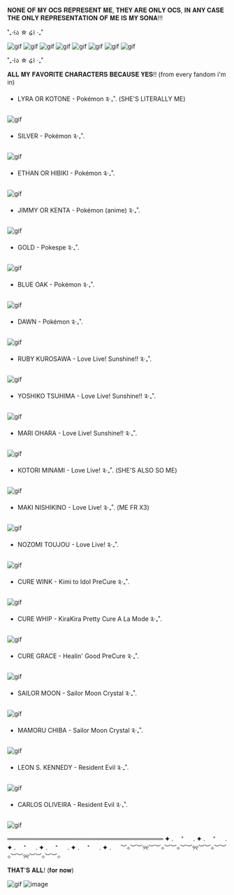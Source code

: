 𝐍𝐎𝐍𝐄 𝐎𝐅 𝐌𝐘 𝐎𝐂𝐒 𝐑𝐄𝐏𝐑𝐄𝐒𝐄𝐍𝐓 𝐌𝐄, 𝐓𝐇𝐄𝐘 𝐀𝐑𝐄 𝐎𝐍𝐋𝐘 𝐎𝐂𝐒, 𝐈𝐍 𝐀𝐍𝐘 𝐂𝐀𝐒𝐄 𝐓𝐇𝐄 𝐎𝐍𝐋𝐘 𝐑𝐄𝐏𝐑𝐄𝐒𝐄𝐍𝐓𝐀𝐓𝐈𝐎𝐍 𝐎𝐅 𝐌𝐄 𝐈𝐒 𝐌𝐘 𝐒𝐎𝐍𝐀!!!

˚₊‧꒰ა ☆ ໒꒱ ‧₊˚

![gif](https://media.tenor.com/sj3IHPPDOxEAAAAi/eevee-eevee-evolution.gif) ![gif](https://media.tenor.com/mSXXlRZrt3kAAAAj/eeveelution-eevee-evolution.gif) ![gif](https://media.tenor.com/2DdMTd9WbCkAAAAj/eeveelution-eevee-evolution.gif) ![gif](https://media.tenor.com/PB_v8oFCde4AAAAi/eeveelution-eevee-evolution.gif) ![gif](https://media.tenor.com/Zsu1LBqCXdMAAAAj/eeveelution-eevee-evolution.gif) ![gif](https://media.tenor.com/0bIjwnKhaOcAAAAj/jolteon-pokemon-jolteon.gif) ![gif](https://media.tenor.com/HRLIyZsxrYQAAAAj/eeveelution-eevee-evolution.gif) ![gif](https://media.tenor.com/cERJ7M_mH-cAAAAi/eeveelution-eevee-evolution.gif)

˚₊‧꒰ა ☆ ໒꒱ ‧₊˚

𝐀𝐋𝐋 𝐌𝐘 𝐅𝐀𝐕𝐎𝐑𝐈𝐓𝐄 𝐂𝐇𝐀𝐑𝐀𝐂𝐓𝐄𝐑𝐒 𝐁𝐄𝐂𝐀𝐔𝐒𝐄 𝐘𝐄𝐒!! (from every fandom i'm in)

- LYRA OR KOTONE - Pokémon ༉‧₊˚. (SHE'S LITERALLY ME)

![gif](https://media1.tenor.com/m/X2tndmzNmuAAAAAC/pokemon-pokemonmasters.gif)

- SILVER - Pokémon ༉‧₊˚.

![gif](https://media1.tenor.com/m/qSvy2eD0h_wAAAAC/silver-rival.gif)

- ETHAN OR HIBIKI - Pokémon ༉‧₊˚.

![gif](https://media1.tenor.com/m/DwHkY4_d14QAAAAd/pokemon-ethan.gif)

- JIMMY OR KENTA - Pokémon (anime) ༉‧₊˚.

![gif](https://media1.tenor.com/m/kRgzN1BC4csAAAAC/pokemon-legend-of-thunder.gif)

- GOLD - Pokespe ༉‧₊˚.

![gif](https://media1.tenor.com/m/iStWv4u15r0AAAAC/pokemon-pokemon-special.gif)

- BLUE OAK - Pokémon ༉‧₊˚.

![gif](https://media1.tenor.com/m/LTyGYJWg6X4AAAAC/pokemon-pokemon-gotcha.gif)

- DAWN - Pokémon ༉‧₊˚.

![gif](https://media1.tenor.com/m/pKlCnclgi2gAAAAC/dawn-dawn-pokemon.gif)

- RUBY KUROSAWA - Love Live! Sunshine!! ༉‧₊˚.

![gif](https://media1.tenor.com/m/j50fs7-Vt30AAAAC/ruby-kurosawa.gif)

- YOSHIKO TSUHIMA - Love Live! Sunshine!! ༉‧₊˚.

![gif](https://media1.tenor.com/m/LyJpJVbkHqEAAAAC/love-live-love-live-sunshine.gif)

- MARI OHARA - Love Live! Sunshine!! ༉‧₊˚.

![gif](https://media1.tenor.com/m/KyBWwoO_lqQAAAAC/mari-ohara-ohara.gif)

- KOTORI MINAMI - Love Live! ༉‧₊˚. (SHE'S ALSO SO ME)

![gif](https://media1.tenor.com/m/8gaidCprTc4AAAAC/bokutachi-wa-hitotsu-no-hikari-%E5%83%95%E3%81%9F%E3%81%A1%E3%81%AF%E3%81%B2%E3%81%A8%E3%81%A4%E3%81%AE%E5%85%89.gif)

- MAKI NISHIKINO - Love Live! ༉‧₊˚. (ME FR X3)

![gif](https://media1.tenor.com/m/xsMxEXW2h4sAAAAC/maki-nishikino-maki.gif)

- NOZOMI TOUJOU - Love Live! ༉‧₊˚.

![gif](https://media1.tenor.com/m/soNlTAIifKcAAAAC/bokutachi-wa-hitotsu-no-hikari-nozomi-tojo.gif)

- CURE WINK - Kimi to Idol PreCure ༉‧₊˚.

![gif](https://media1.tenor.com/m/c1OIpB0kK7oAAAAC/cure-wink-nana-aokaze.gif)

- CURE WHIP - KiraKira Pretty Cure A La Mode ༉‧₊˚.

![gif](https://media1.tenor.com/m/JdPRa4DOrkQAAAAC/anime-precure.gif)

- CURE GRACE - Healin' Good PreCure ༉‧₊˚.

![gif](https://media1.tenor.com/m/86SNDrzRK04AAAAC/precure-cure-grace.gif)

- SAILOR MOON - Sailor Moon Crystal ༉‧₊˚.

![gif](https://media1.tenor.com/m/S-dNwDQ5OeoAAAAC/%E3%81%8B%E3%81%BF%E5%A4%AA.gif)

- MAMORU CHIBA - Sailor Moon Crystal ༉‧₊˚.

![gif](https://media1.tenor.com/m/UkTF5aDUw_EAAAAC/sailor-moon-crystal-sailor-moon-crystal-season-1.gif)

- LEON S. KENNEDY - Resident Evil ༉‧₊˚.

![gif](https://media1.tenor.com/m/ATehn_mV0UcAAAAd/leon-kennedy.gif)

- CARLOS OLIVEIRA - Resident Evil ༉‧₊˚.

![gif](https://media1.tenor.com/m/t8-8aJ8ryi0AAAAC/carlos-oliveira.gif)

════════════════════════════════════
✦ . 　⁺ 　 . ✦ . 　⁺ 　 . ✦ . 　⁺ 　 . ✦ . 　⁺ 　 . ✦ . 　⁺ 　 . ✦ . 　
︶⊹︶︶୨୧︶︶⊹︶︶⊹︶︶୨୧︶︶⊹︶︶⊹︶︶୨୧︶︶⊹︶︶⊹

𝐓𝐇𝐀𝐓'𝐒 𝐀𝐋𝐋! (𝐟𝐨𝐫 𝐧𝐨𝐰)

![gif](https://media.tenor.com/Lj4fDWuicYcAAAAj/eevee.gif) ![image](https://i.pinimg.com/736x/1d/d2/a3/1dd2a3ceca576e3f323b34f36fee2d70.jpg)
